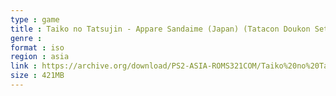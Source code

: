 ```yaml
---
type : game
title : Taiko no Tatsujin - Appare Sandaime (Japan) (Tatacon Doukon Set)
genre : 
format : iso
region : asia
link : https://archive.org/download/PS2-ASIA-ROMS321COM/Taiko%20no%20Tatsujin%20-%20Appare%20Sandaime%20%28Japan%29%20%28Tatacon%20Doukon%20Set%29.7z
size : 421MB
---
```

